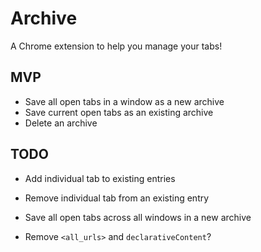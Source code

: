 # Archive
A Chrome extension to help you manage your tabs!

## MVP
* Save all open tabs in a window as a new archive
* Save current open tabs as an existing archive
* Delete an archive

## TODO
* Add individual tab to existing entries
* Remove individual tab from an existing entry
* Save all open tabs across all windows in a new archive


* Remove `<all_urls>` and `declarativeContent`?